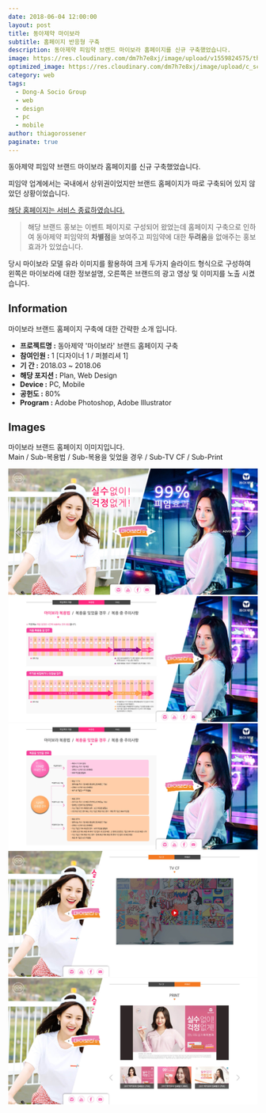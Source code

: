 ```yaml
---
date: 2018-06-04 12:00:00
layout: post
title: 동아제약 마이보라
subtitle: 홈페이지 반응형 구축
description: 동아제약 피임약 브랜드 마이보라 홈페이지를 신규 구축했었습니다.
image: https://res.cloudinary.com/dm7h7e8xj/image/upload/v1559824575/theme14_gi2ypv.jpg
optimized_image: https://res.cloudinary.com/dm7h7e8xj/image/upload/c_scale,w_380/v1559824575/theme14_gi2ypv.jpg
category: web
tags:
  - Dong-A Socio Group
  - web
  - design
  - pc
  - mobile
author: thiagorossener
paginate: true
---
```


<link rel="stylesheet" href="/assets/css/slick.css">
<link rel="stylesheet" href="/assets/css/slick-theme.css">


동아제약 피임약 브랜드 마이보라 홈페이지를 신규 구축했었습니다.

피임약 업계에서는 국내에서 상위권이었지만 브랜드 홈페이지가 따로 구축되어 있지 않았던 상황이었습니다.


<a href="#">해당 홈페이지는 서비스 종료하였습니다.</a>


> 해당 브랜드 홍보는 이벤트 페이지로 구성되어 왔었는데 홈페이지 구축으로 인하여 동아제약 피임약의 **차별점**을 보여주고 피임약에 대한 **두려움**을 없애주는 홍보효과가 있었습니다.

당시 마이보라 모델 유라 이미지를 활용하여 크게 두가지 슬라이드 형식으로 구성하여 왼쪽은 마이보라에 대한 정보설명, 
오른쪽은 브랜드의 광고 영상 및 이미지를 노출 시켰습니다.


<!--page-->

## Information

마이보라 브랜드 홈페이지 구축에 대한 간략한 소개 입니다.

- **프로젝트명 :** 동아제약 '마이보라' 브랜드 홈페이지 구축
- **참여인원 :** 1 [디자이너 1 / 퍼블리셔 1]
- **기 간 :** 2018.03 ~ 2018.06 
- **해당 포지션 :** Plan, Web Design
- **Device :** PC, Mobile
- **공헌도 :** 80%
- **Program :** Adobe Photoshop, Adobe Illustrator


<!--page-->

## Images

마이보라 브랜드 홈페이지 이미지입니다.<br>
Main / Sub-복용법 / Sub-복용을 잊었을 경우 / Sub-TV CF / Sub-Print

<section class="quotes">
  <div class="bubble">
    <img src="/assets/img/slide/myvlar-v1-01.jpg" />
  </div>
  <div class="bubble">
    <img src="/assets/img/slide/myvlar-v1-02.jpg" /> 
  </div>
  <div class="bubble">
    <img src="/assets/img/slide/myvlar-v1-03.jpg" /> 
  </div>
  <div class="bubble">
    <img src="/assets/img/slide/myvlar-v1-04.jpg" /> 
  </div>
  <div class="bubble">
    <img src="/assets/img/slide/myvlar-v1-05.jpg" /> 
  </div>
</section>

<p></p>
<p></p>



<!--page-->



<script type="text/javascript" src="https://cdnjs.cloudflare.com/ajax/libs/jquery/2.1.3/jquery.min.js"></script>
<script type="text/javascript" src="https://cdn.jsdelivr.net/jquery.slick/1.5.0/slick.min.js"></script>

<script>
	$('.quotes').slick({
  dots: true,
  infinite: true,
  autoplay: false,
  autoplaySpeed: 6000,
  speed: 800,
  slidesToShow: 1,
  adaptiveHeight: true
});
$( document ).ready(function() {
$('.no-fouc').removeClass('no-fouc');
});
</script>